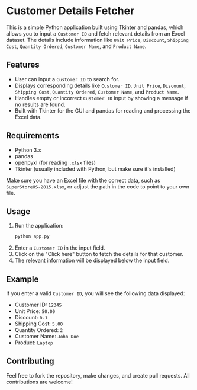 # Customer Details Fetcher

This is a simple Python application built using Tkinter and pandas, which allows you to input a `Customer ID` and fetch relevant details from an Excel dataset. The details include information like `Unit Price`, `Discount`, `Shipping Cost`, `Quantity Ordered`, `Customer Name`, and `Product Name`.

## Features

- User can input a `Customer ID` to search for.
- Displays corresponding details like `Customer ID`, `Unit Price`, `Discount`, `Shipping Cost`, `Quantity Ordered`, `Customer Name`, and `Product Name`.
- Handles empty or incorrect `Customer ID` input by showing a message if no results are found.
- Built with Tkinter for the GUI and pandas for reading and processing the Excel data.

## Requirements

- Python 3.x
- pandas
- openpyxl (for reading `.xlsx` files)
- Tkinter (usually included with Python, but make sure it's installed)


Make sure you have an Excel file with the correct data, such as `SuperStoreUS-2015.xlsx`, or adjust the path in the code to point to your own file.

## Usage

1. Run the application:
    ```bash
    python app.py
    ```
2. Enter a `Customer ID` in the input field.
3. Click on the "Click here" button to fetch the details for that customer.
4. The relevant information will be displayed below the input field.

## Example

If you enter a valid `Customer ID`, you will see the following data displayed:

- Customer ID: `12345`
- Unit Price: `50.00`
- Discount: `0.1`
- Shipping Cost: `5.00`
- Quantity Ordered: `2`
- Customer Name: `John Doe`
- Product: `Laptop`

## Contributing

Feel free to fork the repository, make changes, and create pull requests. All contributions are welcome!

